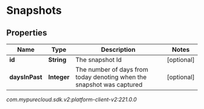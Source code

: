 # Snapshots


## Properties

| Name | Type | Description | Notes |
| ------------ | ------------- | ------------- | ------------- |
| **id** | **String** | The snapshot Id |  [optional] |
| **daysInPast** | **Integer** | The number of days from today denoting when the snapshot was captured |  [optional] |




_com.mypurecloud.sdk.v2:platform-client-v2:221.0.0_
